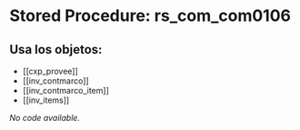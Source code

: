 # Stored Procedure: rs_com_com0106

## Usa los objetos:
- [[cxp_provee]]
- [[inv_contmarco]]
- [[inv_contmarco_item]]
- [[inv_items]]

*No code available.*
